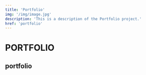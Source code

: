 ```yaml
---
title: 'Portfolio'
img: '/img/image.jpg'
description: 'This is a description of the Portfolio project.'
href: 'portfolio'
---
```


# PORTFOLIO
## portfolio